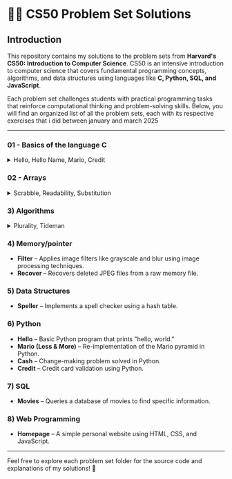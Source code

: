# 👨‍💻 CS50 Problem Set Solutions

## Introduction  
This repository contains my solutions to the problem sets from **Harvard's CS50: Introduction to Computer Science**. CS50 is an intensive introduction to computer science that covers fundamental programming concepts, algorithms, and data structures using languages like **C, Python, SQL, and JavaScript**.  

Each problem set challenges students with practical programming tasks that reinforce computational thinking and problem-solving skills. Below, you will find an organized list of all the problem sets, each with its respective exercises that i did between january and march 2025

---

### 01 - Basics of the language C 
<details>
<summary>Hello, Hello Name, Mario, Credit</summary>

- **Hello** – Famous Basic C program that prints "hello, world."

![](Images/hello_world.png)
- **Hello Name** – Little twist of the "hello, world" where user need to input a name and prints "hello, name"

![](Images/hello_me.png)

- **Mario (More)** – Ask height and prints a pyramid of blocks inspired by Super Mario.

![](Images/mario-more.png)
  
- **Credit** – A program that verifies credit card numbers using Luhn’s Algorithm and identifies the card network.
 
![](Images/credit.png)
</details>

### 02 - Arrays  

<details>
<summary>Scrabble, Readability, Substitution</summary>

- **Scrabble** - Simple scrabble-like program that give points depending on letters for a given word.

![](Images/scrabble.png)

- **Readability** – Determines the reading level of a given text using the Coleman-Liau index.

![](Images/readability.png)

- **Substitution** – Implements a more flexible substitution cipher.

![](Images/substitution.png)
</details>

### 3) Algorithms  
<details>
<summary>Plurality, Tideman</summary>
  
- **Plurality** – Implements a simple plurality voting system.

![](Images/plurality.png)


- **Tideman** – Implements a ranked-choice voting system using graph theory.

![](Images/tideman.png)


</details>

### 4) Memory/pointer
- **Filter** – Applies image filters like grayscale and blur using image processing techniques.  
- **Recover** – Recovers deleted JPEG files from a raw memory file.  

### 5) Data Structures  
- **Speller** – Implements a spell checker using a hash table.   

### 6) Python  
- **Hello** – Basic Python program that prints "hello, world."  
- **Mario (Less & More)** – Re-implementation of the Mario pyramid in Python.  
- **Cash** – Change-making problem solved in Python.  
- **Credit** – Credit card validation using Python.  

### 7) SQL  
- **Movies** – Queries a database of movies to find specific information.  

### 8) Web Programming  
- **Homepage** – A simple personal website using HTML, CSS, and JavaScript.  

---

Feel free to explore each problem set folder for the source code and explanations of my solutions! 🚀  
